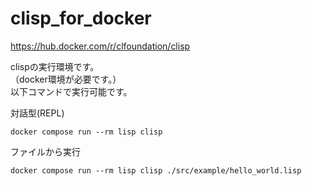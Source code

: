 # clisp_for_docker
https://hub.docker.com/r/clfoundation/clisp

clispの実行環境です。\
（docker環境が必要です。）\
以下コマンドで実行可能です。

対話型(REPL)
```
docker compose run --rm lisp clisp
```

ファイルから実行
```
docker compose run --rm lisp clisp ./src/example/hello_world.lisp
```
